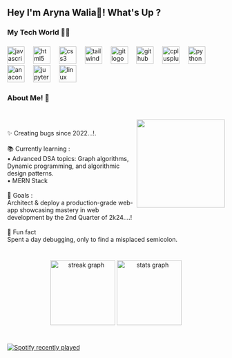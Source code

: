 <h2 align="left">Hey I'm Aryna Walia👋! What's Up ?</h2>

###

<h3 align="left">My Tech World 🧑‍💻</h3>

###

<div align="left">
  <img src="https://cdn.jsdelivr.net/gh/devicons/devicon/icons/javascript/javascript-original.svg" height="40" alt="javascript logo"  />
  <img width="12" />
  <img src="https://cdn.jsdelivr.net/gh/devicons/devicon/icons/html5/html5-original.svg" height="40" alt="html5 logo"  />
  <img width="12" />
  <img src="https://cdn.jsdelivr.net/gh/devicons/devicon/icons/css3/css3-original.svg" height="40" alt="css3 logo"  />
  <img width="12" />
  <img src="https://cdn.jsdelivr.net/gh/devicons/devicon/icons/tailwindcss/tailwindcss-original-wordmark.svg" height="40" alt="tailwindcss logo"  />
  <img width="12" />
  <img src="https://cdn.jsdelivr.net/gh/devicons/devicon/icons/git/git-original.svg" height="40" alt="git logo"  />
  <img width="12" />
  <img src="https://cdn.jsdelivr.net/gh/devicons/devicon/icons/github/github-original.svg" height="40" alt="github logo"  />
  <img width="12" />
  <img src="https://cdn.jsdelivr.net/gh/devicons/devicon/icons/cplusplus/cplusplus-original.svg" height="40" alt="cplusplus logo"  />
  <img width="12" />
  <img src="https://cdn.jsdelivr.net/gh/devicons/devicon/icons/python/python-original.svg" height="40" alt="python logo"  />
  <img width="12" />
  <img src="https://cdn.jsdelivr.net/gh/devicons/devicon/icons/anaconda/anaconda-original.svg" height="40" alt="anaconda logo"  />
  <img width="12" />
  <img src="https://cdn.jsdelivr.net/gh/devicons/devicon/icons/jupyter/jupyter-original.svg" height="40" alt="jupyter logo"  />
  <img width="12" />
  <img src="https://cdn.jsdelivr.net/gh/devicons/devicon/icons/linux/linux-original.svg" height="40" alt="linux logo"  />
</div>

###

<h3 align="left">About Me! 🚀</h3>

###

<br clear="both">

<img align="right" height="204" src="https://th.bing.com/th/id/OIP.y-4CvdgA-ANd7RYI0pzjeAHaHa?rs=1&pid=ImgDetMain"  />

###

<p align="left">✨ Creating bugs since 2022...!.<br><br>📚 Currently learning : <br>• Advanced DSA topics: Graph algorithms, Dynamic programming, and algorithmic design patterns.<br>• MERN Stack<br><br>🎯 Goals :<br>Architect & deploy a production-grade web-app showcasing mastery in web development by the 2nd Quarter of 2k24....!<br><br>🎲 Fun fact<br>Spent a day debugging, only to find a misplaced semicolon.</p>

###

<br clear="both">

<div align="center">
  <img src="https://streak-stats.demolab.com?user=aryanwalia24&locale=en&mode=daily&theme=dracula&hide_border=false&border_radius=5&order=3" height="150" alt="streak graph"  />
  <img src="https://github-readme-stats.vercel.app/api?username=aryanwalia24&hide_title=false&hide_rank=false&show_icons=true&include_all_commits=true&count_private=true&disable_animations=false&theme=dracula&locale=en&hide_border=false&order=1&custom_title=Github%20Statistics" height="150" alt="stats graph"  />
</div>

###

<br clear="both">

<div align="left">
  <a href="https://open.spotify.com/user/31bmralhdzl6rpygjs56hk3m56zy">
    <img src="https://spotify-recently-played-readme.vercel.app/api?user=31bmralhdzl6rpygjs56hk3m56zy&count=3&unique=true" alt="Spotify recently played"  />
  </a>
</div>

###
